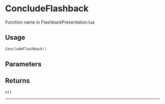# ConcludeFlashback
Function name in FlashbackPresentation.lua
## Usage
```lua
ConcludeFlashback()
```
## Parameters

## Returns
`nil`

---